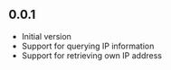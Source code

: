 ## 0.0.1

- Initial version
- Support for querying IP information
- Support for retrieving own IP address